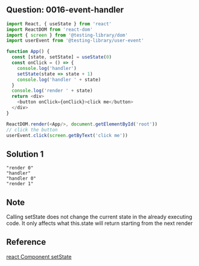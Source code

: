 ## Question: 0016-event-handler
```javascript
import React, { useState } from 'react'
import ReactDOM from 'react-dom'
import { screen } from '@testing-library/dom'
import userEvent from '@testing-library/user-event'

function App() {
  const [state, setState] = useState(0)
  const onClick = () => {
    console.log('handler')
    setState(state => state + 1)
    console.log('handler ' + state)
  }
  console.log('render ' + state)
  return <div>
    <button onClick={onClick}>click me</button>
  </div>
}

ReactDOM.render(<App/>, document.getElementById('root'))
// click the button
userEvent.click(screen.getByText('click me'))
```

## Solution 1
```tsx
"render 0"
"handler"
"handler 0"
"render 1"
```

## Note
Calling setState does not change the current state in the already executing code. It only affects what this.state will return starting from the next render

## Reference
[react Component setState](https://react.dev/reference/react/Component#setstate)